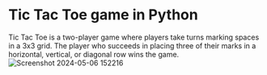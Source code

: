 # Tic Tac Toe game in Python

Tic Tac Toe is a two-player game where players take turns marking spaces in a 3x3 grid. The player who succeeds in placing three of their marks in a horizontal, vertical, or diagonal row wins the game.
![Screenshot 2024-05-06 152216](https://github.com/Angel2526/Tic-Tac-Toe/assets/83410222/153823dd-6baa-4830-9e79-5736699c7953)

